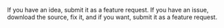 If you have an idea, submit it as a feature request.  If you have an issue, download the source, fix it, and if you want, submit it as a feature request.
